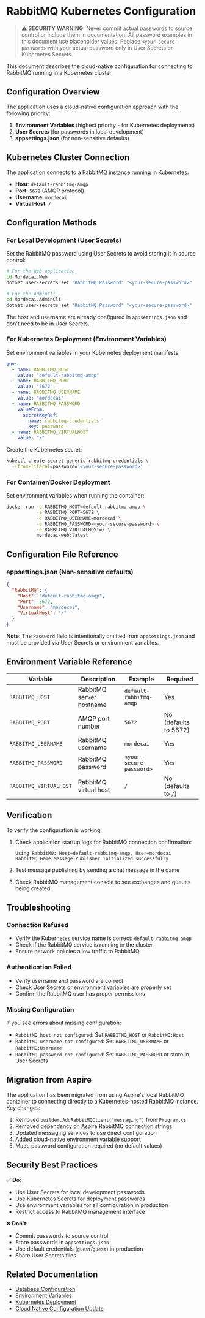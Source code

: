 # RabbitMQ Kubernetes Configuration

> **⚠️ SECURITY WARNING:** Never commit actual passwords to source control or include them in documentation. All password examples in this document use placeholder values. Replace `<your-secure-password>` with your actual password only in User Secrets or Kubernetes Secrets.

This document describes the cloud-native configuration for connecting to RabbitMQ running in a Kubernetes cluster.

## Configuration Overview

The application uses a cloud-native configuration approach with the following priority:

1. **Environment Variables** (highest priority - for Kubernetes deployments)
2. **User Secrets** (for passwords in local development)
3. **appsettings.json** (for non-sensitive defaults)

## Kubernetes Cluster Connection

The application connects to a RabbitMQ instance running in Kubernetes:
- **Host**: `default-rabbitmq-amqp`
- **Port**: `5672` (AMQP protocol)
- **Username**: `mordecai`
- **VirtualHost**: `/`

## Configuration Methods

### For Local Development (User Secrets)

Set the RabbitMQ password using User Secrets to avoid storing it in source control:

```bash
# For the Web application
cd Mordecai.Web
dotnet user-secrets set "RabbitMQ:Password" "<your-secure-password>"

# For the AdminCli
cd Mordecai.AdminCli
dotnet user-secrets set "RabbitMQ:Password" "<your-secure-password>"
```

The host and username are already configured in `appsettings.json` and don't need to be in User Secrets.

### For Kubernetes Deployment (Environment Variables)

Set environment variables in your Kubernetes deployment manifests:

```yaml
env:
  - name: RABBITMQ_HOST
    value: "default-rabbitmq-amqp"
  - name: RABBITMQ_PORT
    value: "5672"
  - name: RABBITMQ_USERNAME
    value: "mordecai"
  - name: RABBITMQ_PASSWORD
    valueFrom:
      secretKeyRef:
        name: rabbitmq-credentials
        key: password
  - name: RABBITMQ_VIRTUALHOST
    value: "/"
```

Create the Kubernetes secret:

```bash
kubectl create secret generic rabbitmq-credentials \
  --from-literal=password='<your-secure-password>'
```

### For Container/Docker Deployment

Set environment variables when running the container:

```bash
docker run -e RABBITMQ_HOST=default-rabbitmq-amqp \
           -e RABBITMQ_PORT=5672 \
           -e RABBITMQ_USERNAME=mordecai \
           -e RABBITMQ_PASSWORD=<your-secure-password> \
           -e RABBITMQ_VIRTUALHOST=/ \
           mordecai-web:latest
```

## Configuration File Reference

### appsettings.json (Non-sensitive defaults)

```json
{
  "RabbitMQ": {
    "Host": "default-rabbitmq-amqp",
    "Port": 5672,
    "Username": "mordecai",
    "VirtualHost": "/"
  }
}
```

**Note**: The `Password` field is intentionally omitted from `appsettings.json` and must be provided via User Secrets or environment variables.

## Environment Variable Reference

| Variable | Description | Example | Required |
|----------|-------------|---------|----------|
| `RABBITMQ_HOST` | RabbitMQ server hostname | `default-rabbitmq-amqp` | Yes |
| `RABBITMQ_PORT` | AMQP port number | `5672` | No (defaults to 5672) |
| `RABBITMQ_USERNAME` | RabbitMQ username | `mordecai` | Yes |
| `RABBITMQ_PASSWORD` | RabbitMQ password | `<your-secure-password>` | Yes |
| `RABBITMQ_VIRTUALHOST` | RabbitMQ virtual host | `/` | No (defaults to `/`) |

## Verification

To verify the configuration is working:

1. Check application startup logs for RabbitMQ connection confirmation:
   ```
   Using RabbitMQ: Host=default-rabbitmq-amqp, User=mordecai
   RabbitMQ Game Message Publisher initialized successfully
   ```

2. Test message publishing by sending a chat message in the game

3. Check RabbitMQ management console to see exchanges and queues being created

## Troubleshooting

### Connection Refused

- Verify the Kubernetes service name is correct: `default-rabbitmq-amqp`
- Check if the RabbitMQ service is running in the cluster
- Ensure network policies allow traffic to RabbitMQ

### Authentication Failed

- Verify username and password are correct
- Check User Secrets or environment variables are properly set
- Confirm the RabbitMQ user has proper permissions

### Missing Configuration

If you see errors about missing configuration:
- `RabbitMQ host not configured`: Set `RABBITMQ_HOST` or `RabbitMQ:Host`
- `RabbitMQ username not configured`: Set `RABBITMQ_USERNAME` or `RabbitMQ:Username`
- `RabbitMQ password not configured`: Set `RABBITMQ_PASSWORD` or store in User Secrets

## Migration from Aspire

The application has been migrated from using Aspire's local RabbitMQ container to connecting directly to a Kubernetes-hosted RabbitMQ instance. Key changes:

1. Removed `builder.AddRabbitMQClient("messaging")` from `Program.cs`
2. Removed dependency on Aspire RabbitMQ connection strings
3. Updated messaging services to use direct configuration
4. Added cloud-native environment variable support
5. Made password configuration required (no default values)

## Security Best Practices

✅ **Do**:
- Use User Secrets for local development passwords
- Use Kubernetes Secrets for deployment passwords
- Use environment variables for all configuration in production
- Restrict access to RabbitMQ management interface

❌ **Don't**:
- Commit passwords to source control
- Store passwords in `appsettings.json`
- Use default credentials (`guest`/`guest`) in production
- Share User Secrets files

## Related Documentation

- [Database Configuration](DATABASE_CONFIGURATION.md)
- [Environment Variables](docs/ENVIRONMENT_VARIABLES.md)
- [Kubernetes Deployment](docs/KUBERNETES_DEPLOYMENT.md)
- [Cloud Native Configuration Update](docs/CLOUD_NATIVE_CONFIG_UPDATE.md)
